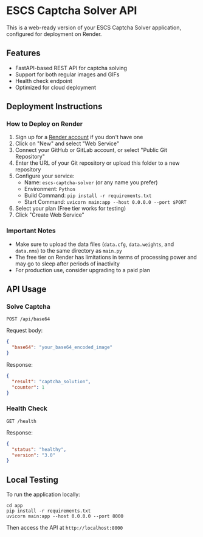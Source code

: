 # ESCS Captcha Solver API

This is a web-ready version of your ESCS Captcha Solver application, configured for deployment on Render.

## Features

- FastAPI-based REST API for captcha solving
- Support for both regular images and GIFs
- Health check endpoint
- Optimized for cloud deployment

## Deployment Instructions

### How to Deploy on Render

1. Sign up for a [Render account](https://render.com/) if you don't have one
2. Click on "New" and select "Web Service"
3. Connect your GitHub or GitLab account, or select "Public Git Repository"
4. Enter the URL of your Git repository or upload this folder to a new repository
5. Configure your service:
   - Name: `escs-captcha-solver` (or any name you prefer)
   - Environment: `Python`
   - Build Command: `pip install -r requirements.txt`
   - Start Command: `uvicorn main:app --host 0.0.0.0 --port $PORT`
6. Select your plan (Free tier works for testing)
7. Click "Create Web Service"

### Important Notes

- Make sure to upload the data files (`data.cfg`, `data.weights`, and `data.nms`) to the same directory as `main.py`
- The free tier on Render has limitations in terms of processing power and may go to sleep after periods of inactivity
- For production use, consider upgrading to a paid plan

## API Usage

### Solve Captcha

```
POST /api/base64
```

Request body:
```json
{
  "base64": "your_base64_encoded_image"
}
```

Response:
```json
{
  "result": "captcha_solution",
  "counter": 1
}
```

### Health Check

```
GET /health
```

Response:
```json
{
  "status": "healthy",
  "version": "3.0"
}
```

## Local Testing

To run the application locally:

```
cd app
pip install -r requirements.txt
uvicorn main:app --host 0.0.0.0 --port 8000
```

Then access the API at `http://localhost:8000`
